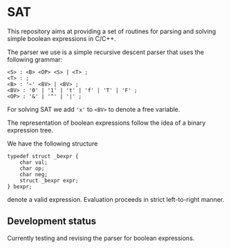 # SAT
This repository aims at providing a set of routines for parsing and solving simple boolean expressions in C/C++.

The parser we use is a simple recursive descent parser that uses the following grammar:
```
<S> : <B> <OP> <S> | <T> ;
<T> : ;
<B> : '~' <BV> | <BV> ;
<BV> : '0' | '1' | 't' | 'f' | 'T' | 'F' ;
<OP> : '&' | '^' | '|' ;
```

For solving SAT we add `'x'` to `<BV>` to denote a free variable.

The representation of boolean expressions follow the idea of a binary expression tree.

We have the following structure
```
typedef struct _bexpr {
	char val;
	char op;
	char neg;
	struct _bexpr expr;
} bexpr;
```
denote a valid expression. Evaluation proceeds in strict left-to-right manner.

## Development status

Currently testing and revising the parser for boolean expressions.
